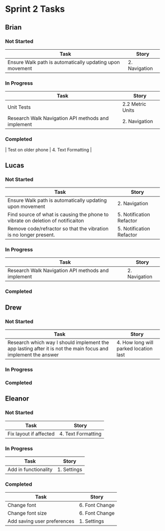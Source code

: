 # Sprint 2 Tasks

## Brian
### Not Started
| Task | Story |
| ---- | --- |
| Ensure Walk path is automatically updating upon movement | 2. Navigation |
### In Progress
| Task | Story |
| ---- | --- |
| Unit Tests | 2.2 Metric Units |
| Research Walk Navigation API methods and implement | 2. Navigation |
### Completed
| Test on older phone | 4. Text Formatting |

## Lucas
### Not Started
| Task | Story |
| ---- | --- |
| Ensure Walk path is automatically updating upon movement | 2. Navigation |
| Find source of what is causing the phone to vibrate on deletion of notificaiton | 5. Notification Refactor |
| Remove code/refractor so that the vibration is no longer present. | 5. Notification Refactor |
### In Progress
| Task | Story |
| ---- | --- |
| Research Walk Navigation API methods and implement | 2. Navigation |
### Completed

## Drew
### Not Started
| Task | Story |
| ---- | --- |
| Research which way I should implement the app lasting after it is not the main focus and implement the answer | 4. How long will parked location last |
### In Progress
### Completed

## Eleanor
### Not Started
| Task | Story |
| ---- | --- |
| Fix layout if affected | 4. Text Formatting |

### In Progress
| Task | Story |
| ---- | --- |
| Add in functionality | 1. Settings |


### Completed
| Task | Story |
| ---- | --- |
| Change font | 6. Font Change |
| Change font size| 6. Font Change |
| Add saving user preferences | 1. Settings |
